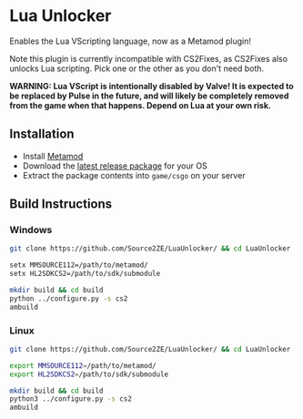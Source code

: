 # Lua Unlocker

Enables the Lua VScripting language, now as a Metamod plugin!

Note this plugin is currently incompatible with CS2Fixes, as CS2Fixes also unlocks Lua scripting. Pick one or the other as you don't need both.

**WARNING: Lua VScript is intentionally disabled by Valve! It is expected to be replaced by Pulse in the future, and will likely be completely removed from the game when that happens. Depend on Lua at your own risk.**

## Installation

- Install [Metamod](https://cs2.poggu.me/metamod/installation/)
- Download the [latest release package](https://github.com/Source2ZE/LuaUnlocker/releases/latest) for your OS
- Extract the package contents into `game/csgo` on your server

## Build Instructions

### Windows
```bash
git clone https://github.com/Source2ZE/LuaUnlocker/ && cd LuaUnlocker

setx MMSOURCE112=/path/to/metamod/
setx HL2SDKCS2=/path/to/sdk/submodule

mkdir build && cd build
python ../configure.py -s cs2
ambuild
```

### Linux
```bash
git clone https://github.com/Source2ZE/LuaUnlocker/ && cd LuaUnlocker

export MMSOURCE112=/path/to/metamod/
export HL2SDKCS2=/path/to/sdk/submodule

mkdir build && cd build
python3 ../configure.py -s cs2
ambuild
```

